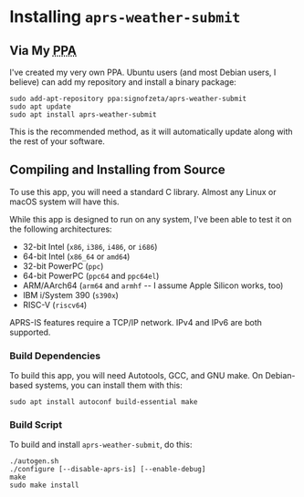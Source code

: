 # Installing `aprs-weather-submit`

## Via My <abbr title="Personal Package Archive">PPA</abbr>
I've created my very own PPA.  Ubuntu users (and most Debian users, I believe) can add my repository and install a binary package:

```console
sudo add-apt-repository ppa:signofzeta/aprs-weather-submit
sudo apt update
sudo apt install aprs-weather-submit
```

This is the recommended method, as it will automatically update along with the rest of your software.

## Compiling and Installing from Source
To use this app, you will need a standard C library.  Almost any Linux or macOS system will have this.

While this app is designed to run on any system, I've been able to test it on the following architectures:
*   32-bit Intel (`x86`, `i386`, `i486`, or `i686`)
*   64-bit Intel (`x86_64` or `amd64`)
*   32-bit PowerPC (`ppc`)
*   64-bit PowerPC (`ppc64` and `ppc64el`)
*   ARM/AArch64 (`arm64` and `armhf` -- I assume Apple Silicon works, too)
*   IBM i/System 390 (`s390x`)
*   RISC-V (`riscv64`)

APRS-IS features require a TCP/IP network.  IPv4 and IPv6 are both supported.

### Build Dependencies
To build this app, you will need Autotools, GCC, and GNU make.  On Debian-based systems, you can install them with this:

```console
sudo apt install autoconf build-essential make
```

### Build Script
To build and install `aprs-weather-submit`, do this:

```console
./autogen.sh
./configure [--disable-aprs-is] [--enable-debug]
make
sudo make install
```
